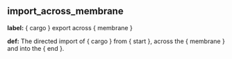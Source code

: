 ## import_across_membrane
__label:__ \{ cargo \} export across \{ membrane \}

__def:__ The directed import of \{ cargo \} from \{ start \}, across the \{ membrane \} and into the \{ end \}.

